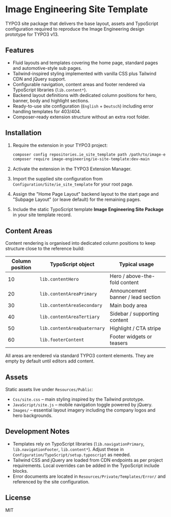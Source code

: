 # Image Engineering Site Template

TYPO3 site package that delivers the base layout, assets and TypoScript configuration required to reproduce the Image Engineering design prototype for TYPO3 v13.

## Features

- Fluid layouts and templates covering the home page, standard pages and automotive-style sub pages.
- Tailwind-inspired styling implemented with vanilla CSS plus Tailwind CDN and jQuery support.
- Configurable navigation, content areas and footer rendered via TypoScript libraries (`lib.content*`).
- Backend layout definitions with dedicated column positions for hero, banner, body and highlight sections.
- Ready-to-use site configuration (`English` + `Deutsch`) including error handling templates for 403/404.
- Composer-ready extension structure without an extra root folder.

## Installation

1. Require the extension in your TYPO3 project:

   ```bash
   composer config repositories.ie_site_template path /path/to/image-engineering-site-package
   composer require image-engineering/ie-site-template:dev-main
   ```

2. Activate the extension in the TYPO3 Extension Manager.
3. Import the supplied site configuration from `Configuration/Site/ie_site_template` for your root page.
4. Assign the "Home Page Layout" backend layout to the start page and "Subpage Layout" (or leave default) for the remaining pages.
5. Include the static TypoScript template **Image Engineering Site Package** in your site template record.

## Content Areas

Content rendering is organised into dedicated column positions to keep structure close to the reference build:

| Column position | TypoScript object                | Typical usage                        |
|-----------------|----------------------------------|--------------------------------------|
| 10              | `lib.contentHero`                | Hero / above-the-fold content        |
| 20              | `lib.contentAreaPrimary`         | Announcement banner / lead section   |
| 30              | `lib.contentAreaSecondary`       | Main body area                       |
| 40              | `lib.contentAreaTertiary`        | Sidebar / supporting content         |
| 50              | `lib.contentAreaQuaternary`      | Highlight / CTA stripe               |
| 60              | `lib.footerContent`              | Footer widgets or teasers            |

All areas are rendered via standard TYPO3 content elements. They are empty by default until editors add content.

## Assets

Static assets live under `Resources/Public`:

- `Css/site.css` – main styling inspired by the Tailwind prototype.
- `JavaScript/site.js` – mobile navigation toggle powered by jQuery.
- `Images/` – essential layout imagery including the company logos and hero backgrounds.

## Development Notes

- Templates rely on TypoScript libraries (`lib.navigationPrimary`, `lib.navigationFooter`, `lib.content*`). Adjust these in `Configuration/TypoScript/setup.typoscript` as needed.
- Tailwind CSS and jQuery are loaded from CDN endpoints as per project requirements. Local overrides can be added in the TypoScript include blocks.
- Error documents are located in `Resources/Private/Templates/Error/` and referenced by the site configuration.

## License

MIT
